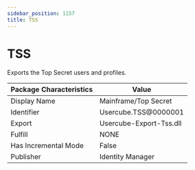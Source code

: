 ```yaml
---
sidebar_position: 1157
title: TSS
---
```


# TSS

Exports the Top Secret users and profiles.

| Package Characteristics | Value |
| --- | --- |
| Display Name | Mainframe/Top Secret |
| Identifier | Usercube.TSS@0000001 |
| Export | Usercube-Export-Tss.dll |
| Fulfill | NONE |
| Has Incremental Mode | False |
| Publisher | Identity Manager |